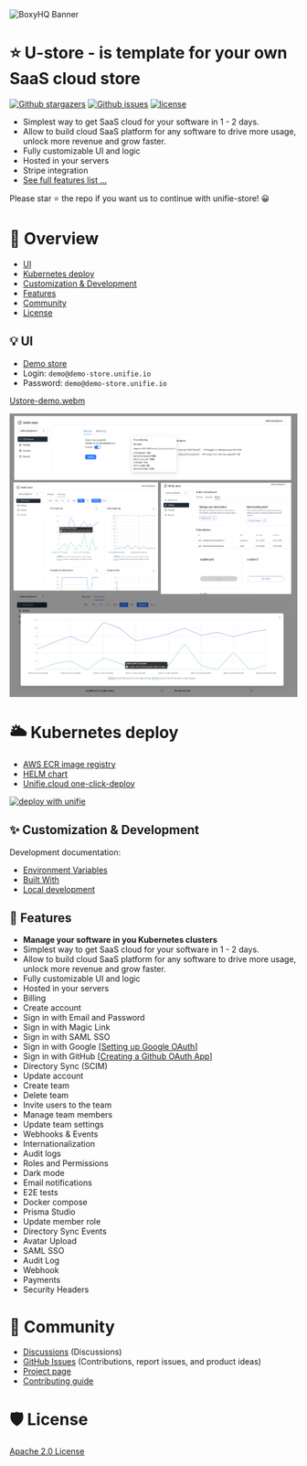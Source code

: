 <picture>
  <source media="(prefers-color-scheme: dark)" srcset="https://avatars.githubusercontent.com/u/164479931?s=256&v=4">
  <source media="(prefers-color-scheme: light)" srcset="https://avatars.githubusercontent.com/u/164479931?s=256&v=4">
  <img alt="BoxyHQ Banner" src="https://avatars.githubusercontent.com/u/164479931?s=256&v=4">
</picture>

# ⭐ U-store - is template for your own SaaS cloud store

<p>
    <a href="https://github.com/unifie-cloud/u-store/stargazers"><img src="https://img.shields.io/github/stars/unifie-cloud/u-store" alt="Github stargazers"></a>
    <a href="https://github.com/unifie-cloud/u-store/issues"><img src="https://img.shields.io/github/issues/unifie-cloud/u-store" alt="Github issues"></a>
    <a href="https://github.com/unifie-cloud/u-store/blob/main/LICENSE"><img src="https://img.shields.io/github/license/unifie-cloud/u-store" alt="license"></a>
</p>
 
- Simplest way to get SaaS cloud for your software in 1 - 2 days.
- Allow to build cloud SaaS platform for any software to drive more usage, unlock more revenue and grow faster.
- Fully customizable UI and logic
- Hosted in your servers
- Stripe integration
- [See full features list ...](https://github.com/unifie-cloud/u-store?tab=readme-ov-file#-features)

Please star ⭐ the repo if you want us to continue with unifie-store! 😀

# 👋 Overview

- [UI](https://github.com/unifie-cloud/u-store?tab=readme-ov-file#-ui)
- [Kubernetes deploy](https://github.com/unifie-cloud/u-store?tab=readme-ov-file#%EF%B8%8F-kubernetes-deploy)
- [Customization & Development](https://github.com/unifie-cloud/u-store?tab=readme-ov-file#-customization--development)
- [Features](https://github.com/unifie-cloud/u-store?tab=readme-ov-file#-features)
- [Community](https://github.com/unifie-cloud/u-store?tab=readme-ov-file#-community)
- [License](https://github.com/unifie-cloud/u-store?tab=readme-ov-file#%EF%B8%8F-license)

## 💡 UI

- [Demo store](https://demo-store.unifie.io)
- Login: `demo@demo-store.unifie.io`
- Password: `demo@demo-store.unifie.io`

[Ustore-demo.webm](https://github.com/user-attachments/assets/809685e2-17a7-4d02-800b-e3f36290cb2f)

![UI](docs/images/product-monitoring.webp)

# 🌥️ Kubernetes deploy

- [AWS ECR image registry](https://gallery.ecr.aws/g4a0y2u8/unifie-store)
- [HELM chart](https://artifacthub.io/packages/helm/unifie/u-store)
- [Unifie.cloud one-click-deploy](https://unifie.cloud/kubernetes/unifie-project-lf24rvjgzu9rwhd5)

[![deploy with unifie](https://api.unifie.cloud/deploy-btn/button_unifie-one-click-deploy.gif)](https://unifie.cloud/kubernetes/unifie-project-lf24rvjgzu9rwhd5)

## ✨ Customization & Development

Development documentation:

- [Environment Variables](https://github.com/unifie-cloud/u-store/blob/staging/docs/EnvironmentVariables.md)
- [Built With](https://github.com/unifie-cloud/u-store/tree/staging/packages/store#%EF%B8%8F-built-with)
- [Local development](https://github.com/unifie-cloud/u-store/tree/staging/packages/store#-customization--development)

## 🥇 Features

- **Manage your software in you Kubernetes clusters**
- Simplest way to get SaaS cloud for your software in 1 - 2 days.
- Allow to build cloud SaaS platform for any software to drive more usage, unlock more revenue and grow faster.
- Fully customizable UI and logic
- Hosted in your servers
- Billing
- Create account
- Sign in with Email and Password
- Sign in with Magic Link
- Sign in with SAML SSO
- Sign in with Google [[Setting up Google OAuth](https://support.google.com/cloud/answer/6158849?hl=en)]
- Sign in with GitHub [[Creating a Github OAuth App](https://docs.github.com/en/developers/apps/building-oauth-apps/creating-an-oauth-app)]
- Directory Sync (SCIM)
- Update account
- Create team
- Delete team
- Invite users to the team
- Manage team members
- Update team settings
- Webhooks & Events
- Internationalization
- Audit logs
- Roles and Permissions
- Dark mode
- Email notifications
- E2E tests
- Docker compose
- Prisma Studio
- Update member role
- Directory Sync Events
- Avatar Upload
- SAML SSO
- Audit Log
- Webhook
- Payments
- Security Headers

# 🤩 Community

- [Discussions](https://github.com/unifie-cloud/u-store/discussions) (Discussions)
- [GitHub Issues](https://github.com/unifie-cloud/u-store/issues) (Contributions, report issues, and product ideas)
- [Project page](https://github.com/orgs/unifie-cloud/projects/2/views/1)
- [Contributing guide](https://github.com/unifie-cloud/u-store/blob/main/CONTRIBUTING.md)

# 🛡️ License

[Apache 2.0 License](https://github.com/unifie-cloud/u-store/blob/main/LICENSE)
